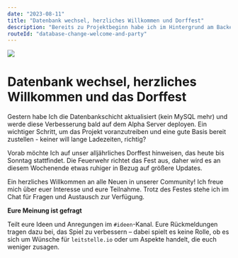 ```yaml
---
date: "2023-08-11"
title: "Datenbank wechsel, herzliches Willkommen und Dorffest"
description: "Bereits zu Projektbeginn habe ich im Hintergrund am Backend gearbeitet, um die Grundlage der API und Spielarchitektur zu schaffen, wodurch nun die API online ist und es möglich ist, alle Stationen anzuzeigen sowie Details einzelner Stationen abzurufen."
routeId: "database-change-welcome-and-party"
---
```


![](/images/blog/database.png)

# Datenbank wechsel, herzliches Willkommen und das Dorffest

Gestern habe Ich die Datenbankschicht aktualisiert (kein MySQL mehr) und werde diese Verbesserung bald auf dem Alpha Server deployen. Ein wichtiger Schritt, um das Projekt voranzutreiben und eine gute Basis bereit zustellen - keiner will lange Ladezeiten, richtig?

Vorab möchte Ich auf unser alljährliches Dorffest hinweisen, das heute bis Sonntag stattfindet. Die Feuerwehr richtet das Fest aus, daher wird es an diesem Wochenende etwas ruhiger in Bezug auf größere Updates.

Ein herzliches Willkommen an alle Neuen in unserer Community! Ich freue mich über euer Interesse und eure Teilnahme. Trotz des Festes stehe ich im Chat für Fragen und Austausch zur Verfügung.

**Eure Meinung ist gefragt**

Teilt eure Ideen und Anregungen im `#ideen`-Kanal. Eure Rückmeldungen tragen dazu bei, das Spiel zu verbessern – dabei spielt es keine Rolle, ob es sich um Wünsche für `leitstelle.io` oder um Aspekte handelt, die euch weniger zusagen.
